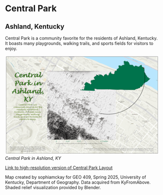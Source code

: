# Central Park 
## Ashland, Kentucky

Central Park is a community favorite for the residents of Ashland, Kentucky. It boasts many playgrounds, walking trails, and sports fields for visitors to enjoy.

![Layout of Central Park](map.jpg)     
*Central Park in Ashland, KY*

[Link to high-resolution version of Central Park Layout](hi-res.pdf)     

Map created by sophiamckay for GEO 409, Spring 2025, University of Kentucky, Department of Geography. Data acquired from KyFromAbove. Shaded relief visualization provided by Blender. 
